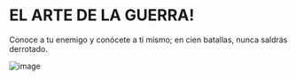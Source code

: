 # EL ARTE DE LA GUERRA!

Conoce a tu enemigo y conócete a ti mismo; en cien batallas, nunca saldrás derrotado.

![image](https://user-images.githubusercontent.com/43871082/139514338-0ec6597d-0237-40db-93fb-0c0b0db5ee4d.png)


